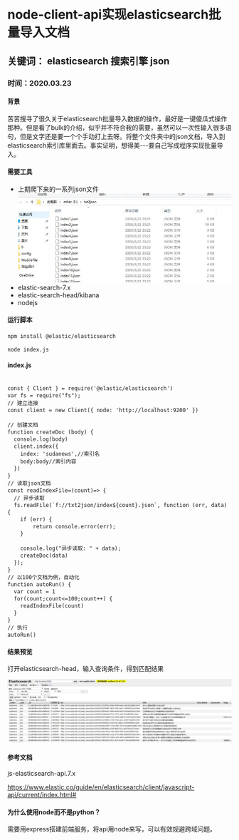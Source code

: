 # node-client-api实现elasticsearch批量导入文档

## 关键词： **elasticsearch**  **搜索引擎** **json**

### 时间：**2020.03.23**

#### 背景

苦苦搜寻了很久关于elasticsearch批量导入数据的操作，最好是一键傻瓜式操作那种。但是看了bulk的介绍，似乎并不符合我的需要，虽然可以一次性输入很多语句，但是文字还是要一个个手动打上去呀。将整个文件夹中的json文档，导入到elasticsearch索引库里面去。事实证明，想得美---要自己写成程序实现批量导入。


#### 需要工具

- 上期爬下来的一系列json文件
![avatar](../../../mds/tech/8/json.jpg)
- elastic-search-7.x
- elastic-search-head/kibana
- nodejs
#### 运行脚本

```
npm install @elastic/elasticsearch
```
```
node index.js
```

#### index.js

```

const { Client } = require('@elastic/elasticsearch')
var fs = require("fs");
// 建立连接
const client = new Client({ node: 'http://localhost:9200' })

// 创建文档
function createDoc (body) {
  console.log(body)
  client.index({
    index: 'sudanews',//索引名
    body:body//索引内容
  })
}
// 读取json文档
const readIndexFile=(count)=> {
  // 异步读取
  fs.readFile(`f://txt2json/index${count}.json`, function (err, data) {
    if (err) {
        return console.error(err);
    }
    
    console.log("异步读取: " + data);
    createDoc(data)
  });
}
// 以100个文档为例，自动化
function autoRun() {
  var count = 1
  for(count;count<=100;count++) {
    readIndexFile(count)
  }
}
// 执行
autoRun()

```

#### 结果预览

打开elasticsearch-head，输入查询条件，得到匹配结果

![avatar](../../../mds/tech/8/preview.jpg)


#### 参考文档

js-elasticsearch-api.7.x

https://www.elastic.co/guide/en/elasticsearch/client/javascript-api/current/index.html#

#### 为什么使用node而不是python？

需要用express搭建前端服务，将api用node来写，可以有效规避跨域问题。